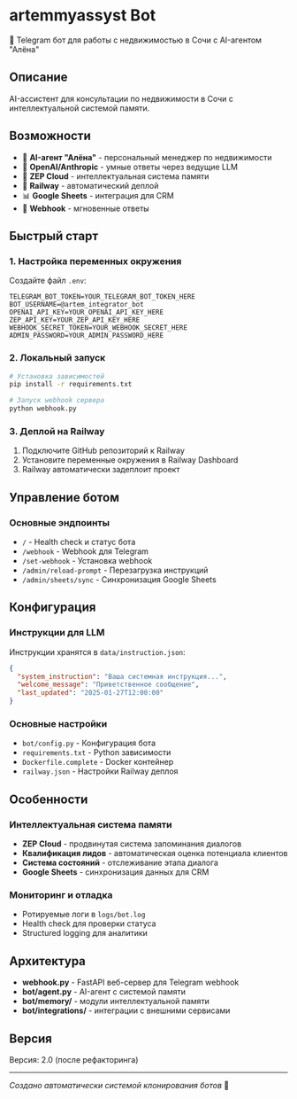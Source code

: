 # artemmyassyst Bot

🤖 Telegram бот для работы с недвижимостью в Сочи с AI-агентом "Алёна"

## Описание

AI-ассистент для консультации по недвижимости в Сочи с интеллектуальной системой памяти.

## Возможности

- 🤖 **AI-агент "Алёна"** - персональный менеджер по недвижимости
- 🧠 **OpenAI/Anthropic** - умные ответы через ведущие LLM
- 💾 **ZEP Cloud** - интеллектуальная система памяти
- 🚀 **Railway** - автоматический деплой
- 📊 **Google Sheets** - интеграция для CRM
- 🔗 **Webhook** - мгновенные ответы

## Быстрый старт

### 1. Настройка переменных окружения

Создайте файл `.env`:

```env
TELEGRAM_BOT_TOKEN=YOUR_TELEGRAM_BOT_TOKEN_HERE
BOT_USERNAME=@artem_integrator_bot
OPENAI_API_KEY=YOUR_OPENAI_API_KEY_HERE
ZEP_API_KEY=YOUR_ZEP_API_KEY_HERE
WEBHOOK_SECRET_TOKEN=YOUR_WEBHOOK_SECRET_HERE
ADMIN_PASSWORD=YOUR_ADMIN_PASSWORD_HERE
```

### 2. Локальный запуск

```bash
# Установка зависимостей
pip install -r requirements.txt

# Запуск webhook сервера
python webhook.py
```

### 3. Деплой на Railway

1. Подключите GitHub репозиторий к Railway
2. Установите переменные окружения в Railway Dashboard
3. Railway автоматически задеплоит проект

## Управление ботом

### Основные эндпоинты

- `/` - Health check и статус бота
- `/webhook` - Webhook для Telegram
- `/set-webhook` - Установка webhook
- `/admin/reload-prompt` - Перезагрузка инструкций
- `/admin/sheets/sync` - Синхронизация Google Sheets

## Конфигурация

### Инструкции для LLM

Инструкции хранятся в `data/instruction.json`:

```json
{
  "system_instruction": "Ваша системная инструкция...",
  "welcome_message": "Приветственное сообщение",
  "last_updated": "2025-01-27T12:00:00"
}
```

### Основные настройки

- `bot/config.py` - Конфигурация бота
- `requirements.txt` - Python зависимости  
- `Dockerfile.complete` - Docker контейнер
- `railway.json` - Настройки Railway деплоя

## Особенности

### Интеллектуальная система памяти

- **ZEP Cloud** - продвинутая система запоминания диалогов
- **Квалификация лидов** - автоматическая оценка потенциала клиентов
- **Система состояний** - отслеживание этапа диалога
- **Google Sheets** - синхронизация данных для CRM

### Мониторинг и отладка

- Ротируемые логи в `logs/bot.log`
- Health check для проверки статуса
- Structured logging для аналитики

## Архитектура

- **webhook.py** - FastAPI веб-сервер для Telegram webhook
- **bot/agent.py** - AI-агент с системой памяти
- **bot/memory/** - модули интеллектуальной памяти
- **bot/integrations/** - интеграции с внешними сервисами

## Версия

Версия: 2.0 (после рефакторинга)

---

*Создано автоматически системой клонирования ботов* 🤖